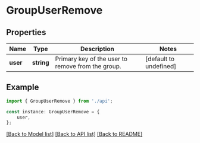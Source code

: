 # GroupUserRemove


## Properties

Name | Type | Description | Notes
------------ | ------------- | ------------- | -------------
**user** | **string** | Primary key of the user to remove from the group. | [default to undefined]

## Example

```typescript
import { GroupUserRemove } from './api';

const instance: GroupUserRemove = {
    user,
};
```

[[Back to Model list]](../README.md#documentation-for-models) [[Back to API list]](../README.md#documentation-for-api-endpoints) [[Back to README]](../README.md)

